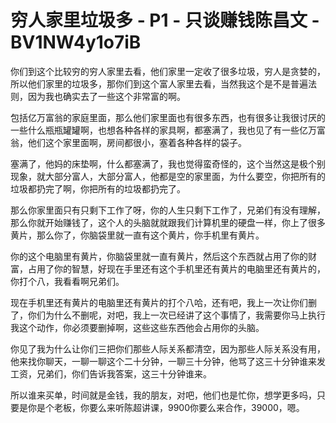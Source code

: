 # 穷人家里垃圾多 - P1 - 只谈赚钱陈昌文 - BV1NW4y1o7iB

你们到这个比较穷的穷人家里去看，他们家里一定收了很多垃圾，穷人是贪婪的，所以他们家里的垃圾多，那你们到这个富人家里去看，当然我这个是不是普遍法则，因为我也确实去了一些这个非常富的啊。

包括亿万富翁的家庭里面，那么他们家里面也有很多东西，也有很多让我很讨厌的一些什么瓶瓶罐罐啊，也想各种各样的家具啊，都塞满了，我也见了有一些亿万富翁，他们这个家里面啊，房间都很小，塞着各种各样的袋子。

塞满了，他妈的床垫啊，什么都塞满了，我也觉得蛮奇怪的，这个当然这是极个别现象，就大部分富人，大部分富人，他都是空的家里面，为什么要空，你把所有的垃圾都扔完了啊，你把所有的垃圾都扔完了。

那么你家里面只有只剩下工作了呀，你的人生只剩下工作了，兄弟们有没有理解，那么你就开始赚钱了，这个人的头脑就就跟我们计算机里的硬盘一样，你上了很多黄片，那么你了，你脑袋里就一直有这个黄片，你手机里有黄片。

你的这个电脑里有黄片，你脑袋里就一直有黄片，然后这个东西就占用了你的财富，占用了你的智慧，好现在手里还有这个手机里还有黄片的电脑里还有黄片的，你打个八，我看看啊兄弟们。

现在手机里还有黄片的电脑里还有黄片的打个八哈，还有吧，我上一次让你们删了，你们为什么不删呢，对吧，我上一次已经讲了这个事情了，我需要你马上执行我这个动作，你必须要删掉啊，这些这些东西他会占用你的头脑。

你见了我为什么让你们三把你们那些人际关系都清空，因为那些人际关系没有用，他来找你聊天，一聊一聊这个二十分钟，一聊三十分钟，他骂了这三十分钟谁来发工资，兄弟们，你们告诉我答案，这三十分钟谁来。

所以谁来买单，时间就是金钱，我的朋友，对吧，他们也是忙你，想学更多吗，只要是你是个老板，你要么来听陈超讲课，9900你要么来合作，39000，嗯。

